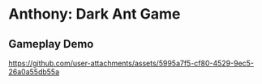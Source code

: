 # Anthony: Dark Ant Game
## Gameplay Demo

https://github.com/user-attachments/assets/5995a7f5-cf80-4529-9ec5-26a0a55db55a


